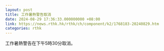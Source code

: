 ```yaml
---
layout: post
title: 工作暑熱警告取消
date: 2024-08-29 17:36:33.000000000 +08:00
link: https://news.rthk.hk/rthk/ch/component/k2/1768183-20240829.htm
categories: rthk
---
```


工作暑熱警告在下午5時30分取消。
